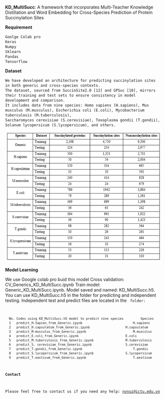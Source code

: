 **KD_MultiSucc**: A framework that incorporates Multi-Teacher Knowledge Distillation and Word Embedding for Cross-Species Prediction of Protein Succinylation Sites

**Requirement**

    Goolge Colab pro
    Keras
    Numpy
    Sklearn
    Pandas
    Tensorflow

**Dataset**

    We have developed an architecture for predicting succinylation sites in both generic and cross-species contexts. 
    The dataset, sourced from SuccinSite2.0 [12] and GPSuc [10], mirrors their training and test sets to ensure consistency in model development and comparison. 
    It includes data from nine species: Homo sapiens (H.sapiens), Mus musculus (M.musculus), Escherichia coli (E.coli), Mycobacterium tuberculosis (M.tuberculosis), 
    Saccharomyces cerevisiae (S.cerevisiae), Toxoplasma gondii (T.gondii), Solanum lycopersicum (S.lycopersicum), and others.
![https://github.com/nuinvtnu/KD_MultiSucc/blob/main/Data/dataset_pic.PNG)](https://github.com/nuinvtnu/KD_MultiSucc/blob/main/Data/dataset_pic.PNG)


**Model Learning**

  We use Google colab pro buid this model
      Cross validation: CV_Generics_KD_MultiSucc.ipynb
      Train model: Generic_KD_MultiSucc.ipynb. 
  Model saved and named: KD_MultiSucc.h5. You can use KD_MultiSucc.h5 in the <Model> folder for predicting and independent testing.
  Independent test and predict files are located in the <Code KD_MultiSucc_Generic predict Species> folder:

      No. Codes using KD_MultiSucc.h5 model to predict nine species	        Species
      1	  predict_H.Sapien_from_Generic.ipynb	                        H.sapiens
      2	  predict_H.capsulatum_from_Generic.ipynb	                H.capsulatum
      3	  predict_M.musculus_from_Generic.ipynb	                        M.musculus
      4	  predict_E.coli_from_Generic.ipynb	                        E.coli
      5	  predict_M.tuberculosis_from_Generic.ipynb	                M.tuberculosis
      6	  predict_S. cerevisiae_from_Generic.ipynb	                S.cerevisiae
      7	  predict_T.gondii_from_Generic.ipynb	                        T.gondii
      8	  predict_S.lycopersicum_from_Generic.ipynb	                S.lycopersicum
      9	  predict_T.eastivum_from_Generic.ipynb	                        T.aestivum

**Contact**

Please feel free to contact us if you need any help: nvnui@ictu.edu.vn

